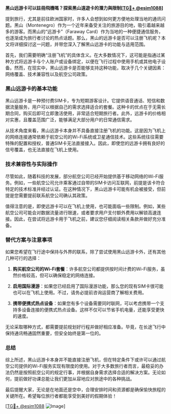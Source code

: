 **黑山远游卡可以註冊飛機嗎？探索黑山遠遊卡的潛力與限制[[TG💪+ @esim1088](https://t.me/s/esim1088)]**

提到旅行，尤其是前往欧洲国家时，许多人会想到如何更方便地处理当地的通讯问题。黑山（Montenegro）作为一个近年来备受关注的旅游目的地，吸引着越来越多的游客。而黑山的“远游卡”（Faraway Card）作为当地的一种便捷通信服务，也逐渐成为旅行者讨论的热点话题。那么，黑山的远游卡是否可以注册飞机呢？本文将详细探讨这一问题，并带您深入了解黑山远游卡的功能与适用范围。

首先，我们需要明确“注册飞机”的具体含义。在大多数情况下，这可能是指通过某种方式将远游卡与个人账户或设备绑定，以便在飞行过程中使用手机或其他电子设备。然而，在现实中，黑山远游卡是否能够支持这种功能，取决于几个关键因素：网络覆盖、技术兼容性以及航空公司政策。

### 黑山远游卡的基本功能

黑山远游卡是一种预付费SIM卡，专为短期游客设计。它提供语音通话、短信和数据流量服务，用户可以根据自己的需求选择适合的套餐。这种卡的优点在于无需长期合同，购买后即可立即激活使用，非常适合短期旅行者。此外，远游卡的价格相对实惠，且覆盖范围广泛，能够满足大部分用户的日常通信需求。

从技术角度来看，黑山远游卡本身并不具备直接注册飞机的功能。这是因为飞机上的网络连接通常依赖于航空公司的Wi-Fi系统或卫星通信技术。这些系统往往需要特殊的配置和授权，普通SIM卡无法直接接入。因此，即使您的远游卡拥有良好的信号覆盖，也无法直接在飞机上使用。

### 技术兼容性与实际操作

尽管如此，随着科技的发展，部分航空公司已经开始提供基于移动网络的Wi-Fi服务。例如，一些航空公司允许乘客通过自带的SIM卡访问互联网，前提是该卡符合特定的技术标准并经过认证。在这种情况下，黑山远游卡可能有机会被接受，但前提是您需要提前联系航空公司确认其政策。

值得注意的是，即使远游卡可以在飞机上使用，也可能面临一些限制。例如，某些航空公司可能会对数据流量进行限速，或者要求用户支付额外费用以解锁高速连接。因此，在尝试将远游卡用于飞机之前，建议您仔细阅读相关条款并做好充分准备。

### 替代方案与注意事项

如果您希望在飞行途中保持与外界的联系，除了尝试使用黑山远游卡外，还有其他几种可行的选择：

1. **购买航空公司的Wi-Fi套餐**：许多航空公司都提供按时间计费的Wi-Fi服务，虽然价格较高，但可以确保稳定的网络连接。
   
2. **启用国际漫游**：如果您已经启用了国际漫游功能，那么您的现有SIM卡很可能也可以在飞机上使用。不过，请务必提前咨询运营商了解相关费用。

3. **携带便携式热点设备**：如果您有多个设备需要同时联网，可以考虑携带一个支持多设备连接的便携式热点设备。这样不仅可以节省手机电量，还能享受更快的速度。

无论采取哪种方式，都需要提前规划好行程并做好相应准备。毕竟，在长途飞行中保持通讯畅通固然重要，但安全始终是第一位的。

### 总结

综上所述，黑山远游卡本身并不能直接注册飞机，但在特定条件下或许可以通过航空公司提供的Wi-Fi服务实现有限度的使用。对于大多数旅行者而言，最稳妥的办法仍然是按照航空公司的规定行事，并根据自身需求选择合适的解决方案。无论如何，提前做好功课总能让我们更加从容地应对旅途中的各种挑战。

最后提醒大家，无论是在地面还是空中，合理安排时间和资源都是确保愉快旅程的关键所在。希望每位旅行者都能享受到美好的假期体验！

[[TG💪+ @esim1088](https://t.me/s/esim1088) ![Image](https://i.postimg.cc/4NQfJmqS/Snipaste-2025-05-13-00-14-12.png)]